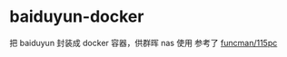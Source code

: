 # baiduyun-docker
把 baiduyun 封装成 docker 容器，供群晖 nas 使用
参考了 [funcman/115pc](https://github.com/funcman/docker_115pc)
